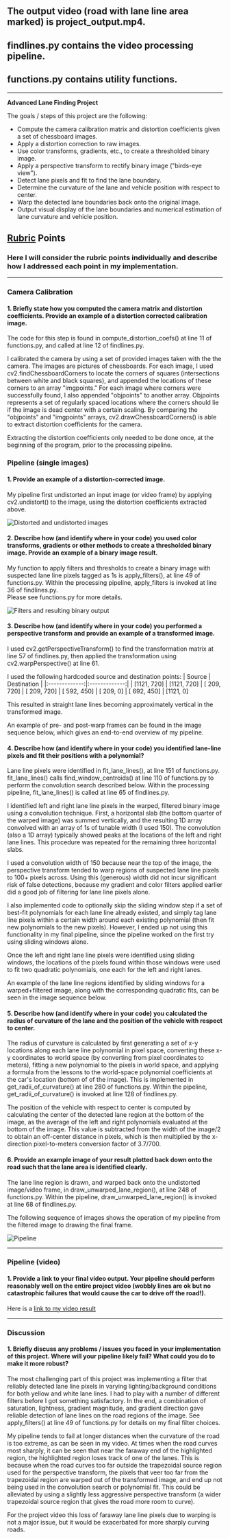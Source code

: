## The output video (road with lane line area marked) is project_output.mp4.

## findlines.py contains the video processing pipeline.

## functions.py contains utility functions.

---

**Advanced Lane Finding Project**

The goals / steps of this project are the following:

* Compute the camera calibration matrix and distortion coefficients given a set of chessboard images.
* Apply a distortion correction to raw images.
* Use color transforms, gradients, etc., to create a thresholded binary image.
* Apply a perspective transform to rectify binary image ("birds-eye view").
* Detect lane pixels and fit to find the lane boundary.
* Determine the curvature of the lane and vehicle position with respect to center.
* Warp the detected lane boundaries back onto the original image.
* Output visual display of the lane boundaries and numerical estimation of lane curvature and vehicle position.

[//]: # (Image References)

[dist_and_undist]: ./output_images/dist_and_undist.png "Distorted and undistorted images"
[filters]: ./output_images/filters.png "Filters"
[pipeline]: ./output_images/pipeline.png "Pipeline"

## [Rubric](https://review.udacity.com/#!/rubrics/571/view) Points

### Here I will consider the rubric points individually and describe how I addressed each point in my implementation.  

---

### Camera Calibration

#### 1. Briefly state how you computed the camera matrix and distortion coefficients. Provide an example of a distortion corrected calibration image.

The code for this step is found in compute_distortion_coefs() at line 11 of functions.py, and called at line 12 of findlines.py.

I calibrated the camera by using a set of provided images taken with the the camera.  The images are pictures of chessboards.
For each image, I used cv2.findChessboardCorners to locate the corners of squares (intersections between white and black squares),
 and appended the locations of these corners to an array "imgpoints."  For each image where corners were successfully found,
I also appended "objpoints" to another array.  Objpoints represents a set of regularly spaced locations where the corners should lie if
the image is dead center with a certain scaling.  By comparing the "objpoints" and "imgpoints" arrays, cv2.drawChessboardCorners()
is able to extract distortion coefficients for the camera. 

Extracting the distortion coefficients only needed to be done once, at the beginning of the program, prior to the processing pipeline.

### Pipeline (single images)

#### 1. Provide an example of a distortion-corrected image.

My pipeline first undistorted an input image (or video frame) by applying cv2.undistort() to the image, using the distortion coefficients
extracted above.

![Distorted and undistorted images][dist_and_undist]

#### 2. Describe how (and identify where in your code) you used color transforms, gradients or other methods to create a thresholded binary image.  Provide an example of a binary image result.

My function to apply filters and thresholds to create a binary image with suspected lane line pixels tagged as 1s is apply_filters(),
at line 49 of functions.py. Within the processing pipeline, apply_filters is invoked at line 36 of findlines.py.  
Please see functions.py for more details.

![Filters and resulting binary output][filters]

#### 3. Describe how (and identify where in your code) you performed a perspective transform and provide an example of a transformed image.

I used cv2.getPerspectiveTransform() to find the transformation matrix at line 57 of 
findlines.py, then applied the transformation using cv2.warpPerspective() at line 61.

I used the following hardcoded source and destination points:
| Source        | Destination   | 
|:-------------:|:-------------:| 
| [1121, 720]   | [1121, 720] 
| [ 209, 720]   | [ 209, 720]
| [ 592, 450]   | [ 209,   0]
| [ 692, 450]   | [1121,   0]

This resulted in straight lane lines becoming approximately vertical in the transformed image.

An example of pre- and post-warp frames can be found in the image sequence below, which gives an end-to-end overview of my pipeline.

#### 4. Describe how (and identify where in your code) you identified lane-line pixels and fit their positions with a polynomial?

Lane line pixels were identified in fit_lane_lines(), at line 151 of functions.py.  fit_lane_lines() calls find_window_centroids()
at line 110 of functions.py to perform the convolution search described below.  Within the processing pipeline, fit_lane_lines()
is called at line 65 of findlines.py.

I identified left and right lane line pixels in the warped, filtered binary image using a convolution technique.
First, a horizontal slab (the bottom quarter of the warped image) was summed vertically, and the resulting 1D array convolved with an array 
of 1s of tunable width (I used 150).  The convolution (also a 1D array) typically showed peaks at the locations of the left and 
right lane lines.  This procedure was repeated for the remaining three horizontal slabs.

I used a convolution width of 150 because near the top of the image, the perspective transform tended to
warp regions of suspected lane line pixels to 100+ pixels across.  Using this (generous) width did not incur significant risk 
of false detections, because my gradient and color filters applied earlier did a good job of filtering for lane line pixels alone.

I also implemented code to optionally skip the sliding window step if a set of best-fit polynomials for each lane line already existed,
and simply tag lane line pixels within a certain width around each existing polynomial (then fit new polynomials to the new pixels).
However, I ended up not using this functionality in my final pipeline, since the pipeline worked on the first try 
using sliding windows alone.

Once the left and right lane line pixels were identified using sliding windows, the locations of the pixels found within those windows
were used to fit two quadratic polynomials, one each for the left and right lanes.

An example of the lane line regions identified by sliding windows for a warped+filtered image, along with the corresponding
quadratic fits, can be seen in the image sequence below.

#### 5. Describe how (and identify where in your code) you calculated the radius of curvature of the lane and the position of the vehicle with respect to center.

The radius of curvature is calculated by first generating a set of x-y locations along each lane line polynomial in pixel space,
converting these x-y coordinates to world space (by converting from pixel coordinates to meters), fitting a new polynomial to the
pixels in world space, and applying a formula from the lessons to the world-space polynomial coefficients at the car's location 
(bottom of of the image).  This is implemented in get_radii_of_curvature() at line 280 of functions.py.  Within the pipeline, 
get_radii_of_curvature() is invoked at line 128 of findlines.py. 

The position of the vehicle with respect to center is computed by calculating the center of the detected lane region at the bottom of
the image, as the average of the left and right polynomials evaluated at the bottom of the image.  This value is subtracted from
the width of the image/2 to obtain an off-center distance in pixels, which is then multiplied by the x-direction pixel-to-meters 
conversion factor of 3.7/700.

#### 6. Provide an example image of your result plotted back down onto the road such that the lane area is identified clearly.

The lane line region is drawn, and warped back onto the undistorted image/video frame, in draw_unwarped_lane_region(), at line 248
of functions.py.  Within the pipeline, draw_unwarped_lane_region() is invoked at line 68 of findlines.py.

The following sequence of images shows the operation of my pipeline from the filtered image to drawing the final frame.

![Pipeline][pipeline]

---

### Pipeline (video)

#### 1. Provide a link to your final video output.  Your pipeline should perform reasonably well on the entire project video (wobbly lines are ok but no catastrophic failures that would cause the car to drive off the road!).

Here is a [link to my video result](./project_video.mp4)

---

### Discussion

#### 1. Briefly discuss any problems / issues you faced in your implementation of this project.  Where will your pipeline likely fail?  What could you do to make it more robust?

The most challenging part of this project was implementing a filter that reliably detected lane line pixels in varying lighting/background
conditions for both yellow and white lane lines.  I had to play with a number of different filters before I got something satisfactory.
In the end, a combination of saturation, lightness, gradient magnitude, and gradient direction gave reliable detection of lane lines 
on the road regions of the image.  See apply_filters() at line 49 of functions.py for details on my final filter choices.

My pipeline tends to fail at longer distances 
when the curvature of the road is too extreme, as can be seen in my video.  At times when the road curves
most sharply, it can be seen that near the faraway end of the highlighted region, the highlighted region loses track of one of the lanes.
This is because when the road curves too far outside the trapezoidal source region used for the perspective transform, the pixels that
veer too far from the trapezoidal region are warped out of the transformed image, and end up not being used in the convolution
search or polynomial fit.  This could be alleviated by using a slightly less aggressive perspective transform (a wider trapezoidal
source region that gives the road more room to curve).

For the project video this loss of faraway lane line pixels due to warping is not a major issue, but it would be exacerbated 
for more sharply curving roads.
